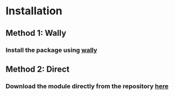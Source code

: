 # **Installation**

## **Method 1: Wally**

### Install the package using [wally](https://wally.run/package/daulric/retractui)

## **Method 2: Direct**

### Download the module directly from the repository [here](/ReTractUI.rbxm)